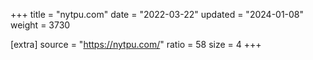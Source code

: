 +++
title = "nytpu.com"
date = "2022-03-22"
updated = "2024-01-08"
weight = 3730

[extra]
source = "https://nytpu.com/"
ratio = 58
size = 4
+++
